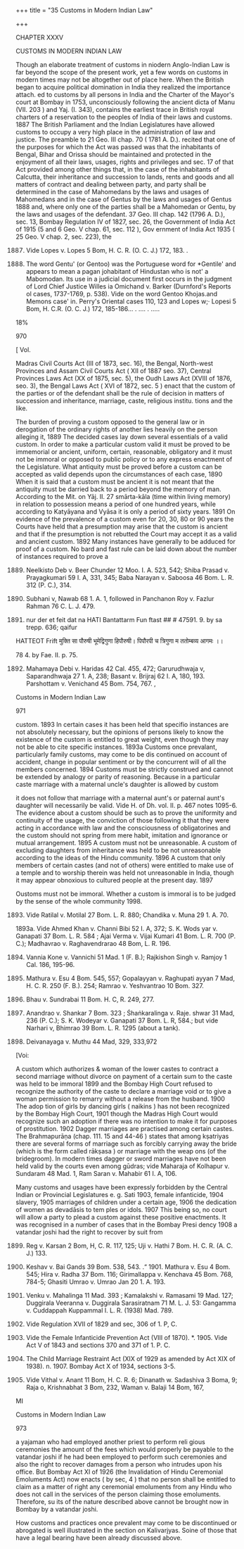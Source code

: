 +++
title = "35 Customs in Modern Indian Law"

+++

CHAPTER XXXV 

CUSTOMS IN MODERN INDIAN LAW 

Though an elaborate treatment of customs in niodern Anglo-Indian Law is far beyond the scope of the present work, yet a few words on customs in modern times may not be altogether out of place here. When the British began to acquire political domination in India they realized the importance attach. ed to customs by all persons in India and the Charter of the Mayor's court at Bombay in 1753, unconsciously following the ancient dicta of Manu (VII. 203 ) and Yaj. (I. 343), contains the earliest trace in British royal charters of a reservation to the peoples of India of their laws and customs. 1887 The British Parliament and the Indian Legislatures have allowed customs to occupy a very high place in the administration of law and justice. The preamble to 21 Geo. III chap. 70 ( 1781 A. D.). recited that one of the purposes for which the Act was passed was that the inhabitants of Bengal, Bihar and Orissa should be maintained and protected in the enjoyment of all their laws, usages, rights and privileges and sec. 17 of that Act provided among other things that, in the case of the inhabitants of Calcutta, their inheritance and succession to lands, rents and goods and all matters of contract and dealing between party, and party shall be determined in the case of Mahomedans by the laws and usages of Mahomedans and in the case of Gentus by the laws and usages of Gentus 1888 and, where only one of the parties shall be a Mahomedan or Gentu, by the laws and usages of the defendant. 37 Geo. III chap. 142 (1796 A. D.), sec. 13, Bombay Regulation IV of 1827, sec. 26, the Government of India Act of 1915 (5 and 6 Geo. V chap. 61, sec. 112 ), Gov ernment of India Act 1935 ( 25 Geo. V chap. 2, sec. 223), the 

1887. Vide Lopes v. Lopes 5 Bom, H. C. R. (O. C. J.) 172, 183. . 

1888. The word Gentu' (or Gentoo) was the Portuguese word for *Gentile' and appears to mean a pagan johabitant of Hindustan who is not' a Mabomodan. Its use in a judicial document first occurs in the judgment of Lord Chief Justice Willes ia Omichand v. Barker (Durnford's Reports ol cases, 1737-1769, p. 538). Vide on the word Gentoo Khojas.and Memons case' in. Perry's Oriental cases 110, 123 and Lopes w;· Lopesi 5 Bom, H. C.R. (O. C. J.) 172, 185-186... . .... . ..... 

18% 

970 



[ Vol. 

Madras Civil Courts Act (III of 1873, sec. 16), the Bengal, North-west Provinces and Assam Civil Courts Act ( XII of 1887 seo. 37), Central Provinces Laws Act (XX of 1875, sec. 5), the Oudh Laws Act (XVIII of 1876, seo. 3), the Bengal Laws Act ( XVI of 1872, sec. 5 ) enact that the custom of the parties or of the defendant shall be the rule of decision in matters of succession and inheritance, marriage, caste, religious institu. tions and the like. 

The burden of proving a custom opposed to the general law or in derogation of the ordinary rights of another lies heavily on the person alleging it, 1889 The decided cases lay down several essentials of a valid custom. In order to make a particular custom valid it must be proved to be immemorial or ancient, uniform, certain, reasonable, obligatory and it must not be immoral or opposed to public policy or to any express enactment of the Legislature. What antiquity must be proved before a custom can be accepted as valid depends upon the circumstances of each case, 1890 When it is said that a custom must be ancient it is not meant that the antiquity must be darried back to a period beyond the memory of man. According to the Mit. on Yāj. II. 27 smārta-kāla (time within living memory) in relation to possession means a period of one hundred years, while according to Katyāyana and Vyāsa it is only a period of sixty years. 1891 On evidence of the prevalence of a custom even for 20, 30, 80 or 90 years the Courts have held that a presumption may arise that the custom is ancient and that if the presumption is not rebutted the Court may accept it as a valid and ancient custom. 1892 Many instances have generally to be adduced for proof of a custom. No bard and fast rule can be laid down about the number of instances required to prove a 

1889. Neelkisto Deb v. Beer Chunder 12 Moo. I. A. 523, 542; Shiba Prasad v. Prayagkumari 59 I. A, 331, 345; Baba Narayan v. Saboosa 46 Bom. L. R. 312 (P. C.), 314. 

1890. Subhani v, Nawab 68 1. A. 1, followed in Panchanon Roy v. Fazlur Rahman 76 C. L. J. 479. 

1891. nur der et feit dat na HATI Bantattarm Fun ftast \#\# \# 47591. 9. by sa trepp. 636; qaifur 

HATTEOT Frift मुक्ति सा पौरुषी भूमेद्विगुणा हिपौरुषी। पिपौरपी च त्रिगुणा म ततोम्बव्य आगमः ।। 

78 4. by Fae. II. p. 75. 

1892. Mahamaya Debi v. Haridas 42 Cal. 455, 472; Garurudhwaja v, Saparandhwaja 27 1. A, 238; Basant v. Brijraj 62 I. A, 180, 193. Parshottam v. Venichand 45 Bom. 754, 767. , 

Customs in Modern Indian Law 

971 

custom. 1893 In certain cases it has been held that specifio instances are not absolutely necessary, but the opinions of persons likely to know the existence of the custom is entitled to great weight, even though they may not be able to cite specific instances. 1893a Customs once prevalant, particularly family customs, may come to be dis continued on account of accident, change in popular sentiment or by the concurrent will of all the members concerned. 1894 Customs must be strictly construed and cannot be extended by analogy or parity of reasoning. Because in a particular caste marriage with a maternal uncle's daughter is allowed by custom 

it does not follow that marriage with a maternal aunt's or paternal aunt's daughter will necessarily be valid. Vide H. of Dh. vol. II. p. 467 notes 1095-6. The evidence about a custom should be such as to prove the uniformity and continuity of the usage, the conviction of those following it that they were acting in accordance with law and the consciousness of obligatorines and the custom should not spring from mere habit, imitation and ignorance or mutual arrangement. 1895 A custom must not be unreasonable. A custom of excluding daughters from inheritance was held to be not unreasonable according to the ideas of the Hindu community. 1896 A custom that only members of certain castes (and not of others) were entitled to make use of a temple and to worship therein was held not unreasonable in India, though it may appear obnoxious to cultured people at the present day. 1897 

Oustoms must not be immoral. Whether a custom is immoral is to be judged by the sense of the whole community 1998. 

1893. Vide Ratilal v. Motilal 27 Bom. L. R. 880; Chandika v. Muna 29 1. A. 70. 

1893a. Vide Ahmed Khan v. Channi Bibi 52 I. A, 372; S. K. Wods yar v. Ganapati 37 Bom. L. R. 584 ; Ajai Verma v. Vijai Kumari 41 Bom. L. R. 700 (P. C.); Madhavrao v. Raghavendrarao 48 Bom, L. R. 196. 

1894. Vannia Kone v. Vannichi 51 Mad. 1 (F. B.); Rajkishon Singh v. Ramjoy 1 Cal. 186, 195-96. 

1895. Mathura v. Esu 4 Bom. 545, 557; Gopalayyan v. Raghupati ayyan 7 Mad, H. C. R. 250 (F. B.). 254; Ramrao v. Yeshvantrao 10 Bom. 327. 

1896. Bhau v. Sundrabai 11 Bom. H. C, R. 249, 277. 

1897. Anandrao v. Shankar 7 Bom. 323 ; Śhaṅkaralinga v. Raje. shwar 31 Mad, 236 (P. C.); S. K. Wodeyar v. Ganapati 37 Bom. L. R, 584.; but vide Narhari v, Bhimrao 39 Bom. L. R. 1295 (about a tank). 

1898. Deivanayaga v. Muthu 44 Mad, 329, 333,972 



[Voi: 

A custom which authorizes & woman of the lower castes to contract a second marriage without divorce on payment of a certain sum to the caste was held to be immoral 1899 and the Bombay High Court refused to recognize the authority of the caste to declare a marriage void or to give a woman permission to remarry without a release from the husband. 1900 The adop tion of girls by dancing girls ( naikins ) has not been recognized by the Bombay High Court, 1901 though the Madras High Court would recognize such an adoption if there was no intention to make it for purposes of prostitution. 1902 Dagger marriages are practised among certain castes. The Brahmapurāṇa (chap. 111. 15 and 44-46 ) states that among kṣatriyas there are several forms of marriage such as forcibly carrying away the bride (which is the form called rākṣasa ) or marriage with the weap ons (of the bridegroom). In modern times dagger or sword marriages have not been held valid by the courts even among gūdras; vide Maharaja of Kolhapur v. Sundaram 48 Mad. 1, Ram Saran v. Mahabir 61 I. A, 106. 

Many customs and usages have been expressly forbidden by the Central Indian or Provincial Legislatures e. g. Sati 1903, female infanticide, 1904 slavery, 1905 marriages of children under a certain age, 1906 the dedication of women as devadāsis to tem ples or idols. 1907 This being so, no court will allow a party to plead a custom against these positive enactments. It was recognised in a number of cases that in the Bombay Presi dency 1908 a vatandar joshi had the right to recover by suit from 

1899. Reg v. Karsan 2 Bom, H, C. R. 117, 125; Uji v. Hathi 7 Bom. H. C. R. (A. C. J.) 133. 

1900. Keshav v. Bai Gands 39 Bom. 538, 543. .“ 1901. Mathura v. Esu 4 Bom. 545; Hira v. Radha 37 Bom. 116; Girimallappa v. Kenchava 45 Bom. 768, 784-5; Ghasiti Umrao v. Umrao Jan 20 1. A. 193. 

1902. Venku v. Mahalinga 11 Mad. 393 ; Kamalakshi v. Ramasami 19 Mad. 127; Duggirala Veeranna v. Duggirala Sarasiratnam 71 M. L. J. 53: Gangamma v. Cuddappah Kuppammal I. L. R. (1938) Mad. 789. 

1903. Vide Regulation XVII of 1829 and sec, 306 of 1. P, C. 

1904. Vide the Female Infanticide Prevention Act (VIII of 1870). *. 1905. Vide Act V of 1843 and sections 370 and 371 of 1. P. C. 

1906. The Child Marriage Restraint Act (XIX of 1929 as amended by Act XIX of 1938). n. 1907. Bombay Act X of 1934, sections 3-5. 

1908. Vide Vithal v. Anant 11 Bom, H. C. R. 6; Dinanath w. Sadashiva 3 Boma, 9; Raja o, Krishnabhat 3 Bom, 232, Waman v. Balaji 14 Bom, 167, 

MI 

Customs in Modern Indian Law 

973 

a yajaman who had employed another priest to perform reli gious ceremonies the amount of the fees which would properly be payable to the vatandar joshi if he had been employed to perform such ceremonies and also the right to recover damages from a person who intrudes upon his office. But Bombay Act XI of 1926 (the Invalidation of Hindu Ceremonial Emoluments Act) now enacts ( by sec, 4 ) that no person shall be entitled to claim as a matter of right any ceremonial emoluments from any Hindu who does not call in the services of the person claiming those emoluments. Therefore, su its of the nature described above cannot be brought now in Bombay by a vatandar joshi. 

How customs and practices once prevalent may come to be discontinued or abrogated is well illustrated in the section on Kalivarjyas. Soine of those that have a legal bearing have been already discussed above. 